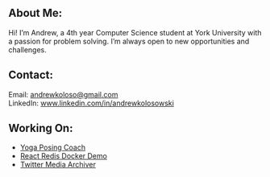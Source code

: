 ## About Me:
Hi! I’m Andrew, a 4th year Computer Science student at York University with a passion for problem solving. I’m always open to new opportunities and challenges.

## Contact:
Email: andrewkoloso@gmail.com \
LinkedIn: www.linkedin.com/in/andrewkolosowski

## Working On:
- [Yoga Posing Coach](https://github.com/AndrewKolosowski/Yoga-Posing-Coach)
- [React Redis Docker Demo](https://github.com/AndrewKolosowski/React-Node-Redis-Docker-Demo)
- [Twitter Media Archiver](https://github.com/AndrewKolosowski/Twitter-Media-Archiver)

